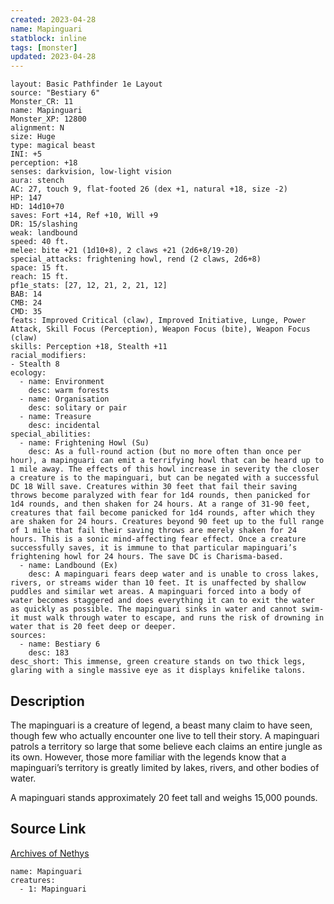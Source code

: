 ```yaml
---
created: 2023-04-28
name: Mapinguari
statblock: inline
tags: [monster]
updated: 2023-04-28
---
```

```statblock
layout: Basic Pathfinder 1e Layout
source: "Bestiary 6"
Monster_CR: 11
name: Mapinguari
Monster_XP: 12800
alignment: N
size: Huge
type: magical beast
INI: +5
perception: +18
senses: darkvision, low-light vision
aura: stench
AC: 27, touch 9, flat-footed 26 (dex +1, natural +18, size -2)
HP: 147
HD: 14d10+70
saves: Fort +14, Ref +10, Will +9
DR: 15/slashing
weak: landbound
speed: 40 ft.
melee: bite +21 (1d10+8), 2 claws +21 (2d6+8/19-20)
special_attacks: frightening howl, rend (2 claws, 2d6+8)
space: 15 ft.
reach: 15 ft.
pf1e_stats: [27, 12, 21, 2, 21, 12]
BAB: 14
CMB: 24
CMD: 35
feats: Improved Critical (claw), Improved Initiative, Lunge, Power Attack, Skill Focus (Perception), Weapon Focus (bite), Weapon Focus (claw)
skills: Perception +18, Stealth +11
racial_modifiers:
- Stealth 8
ecology:
  - name: Environment
    desc: warm forests
  - name: Organisation
    desc: solitary or pair
  - name: Treasure
    desc: incidental
special_abilities:
  - name: Frightening Howl (Su)
    desc: As a full-round action (but no more often than once per hour), a mapinguari can emit a terrifying howl that can be heard up to 1 mile away. The effects of this howl increase in severity the closer a creature is to the mapinguari, but can be negated with a successful DC 18 Will save. Creatures within 30 feet that fail their saving throws become paralyzed with fear for 1d4 rounds, then panicked for 1d4 rounds, and then shaken for 24 hours. At a range of 31-90 feet, creatures that fail become panicked for 1d4 rounds, after which they are shaken for 24 hours. Creatures beyond 90 feet up to the full range of 1 mile that fail their saving throws are merely shaken for 24 hours. This is a sonic mind-affecting fear effect. Once a creature successfully saves, it is immune to that particular mapinguari’s frightening howl for 24 hours. The save DC is Charisma-based.
  - name: Landbound (Ex)
    desc: A mapinguari fears deep water and is unable to cross lakes, rivers, or streams wider than 10 feet. It is unaffected by shallow puddles and similar wet areas. A mapinguari forced into a body of water becomes staggered and does everything it can to exit the water as quickly as possible. The mapinguari sinks in water and cannot swim-it must walk through water to escape, and runs the risk of drowning in water that is 20 feet deep or deeper.
sources:
  - name: Bestiary 6
    desc: 183
desc_short: This immense, green creature stands on two thick legs, glaring with a single massive eye as it displays knifelike talons.
```
## Description
The mapinguari is a creature of legend, a beast many claim to have seen, though few who actually encounter one live to tell their story. A mapinguari patrols a territory so large that some believe each claims an entire jungle as its own. However, those more familiar with the legends know that a mapinguari’s territory is greatly limited by lakes, rivers, and other bodies of water. 

A mapinguari stands approximately 20 feet tall and weighs 15,000 pounds.
## Source Link
[Archives of Nethys](https://aonprd.com/MonsterDisplay.aspx?ItemName=Mapinguari)
```encounter-table
name: Mapinguari
creatures:
  - 1: Mapinguari
```
